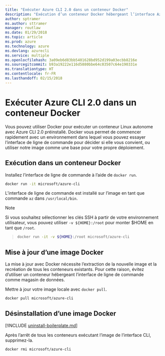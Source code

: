 ```yaml
---
title: "Exécuter Azure CLI 2.0 dans un conteneur Docker"
description: "Exécution d’un conteneur Docker hébergeant l’interface Azure CLI 2.0"
author: sptramer
ms.author: sttramer
manager: routlaw
ms.date: 01/29/2018
ms.topic: article
ms.prod: azure
ms.technology: azure
ms.devlang: azurecli
ms.service: multiple
ms.openlocfilehash: 3a09eb6d83bb5401628bd952d199a03ecbb8216e
ms.sourcegitcommit: b93a19222e116d5880bbe64c03507c64e190331e
ms.translationtype: HT
ms.contentlocale: fr-FR
ms.lasthandoff: 02/15/2018
---
```

# <a name="run-azure-cli-20-in-a-docker-container"></a>Exécuter Azure CLI 2.0 dans un conteneur Docker

Vous pouvez utiliser Docker pour exécuter un conteneur Linux autonome avec Azure CLI 2.0 préinstallé. Docker vous permet de commencer rapidement avec un environnement dans lequel vous pouvez essayer l’interface de ligne de commande pour décider si elle vous convient, ou utiliser notre image comme une base pour votre propre déploiement.

## <a name="run-in-a-docker-container"></a>Exécution dans un conteneur Docker

Installez l’interface de ligne de commande à l’aide de `docker run`.

   ```bash
   docker run -it microsoft/azure-cli
   ```

L’interface de ligne de commande est installé sur l’image en tant que commande `az` dans `/usr/local/bin`.

> [!NOTE]
> Si vous souhaitez sélectionner les clés SSH à partir de votre environnement utilisateur, vous pouvez utiliser `-v ${HOME}:/root` pour monter $HOME en tant que `/root`.

> ```bash
> docker run -it -v ${HOME}:/root microsoft/azure-cli
> ```

## <a name="update-docker-image"></a>Mise à jour d’une image Docker

La mise à jour avec Docker nécessite l’extraction de la nouvelle image et la recréation de tous les conteneurs existants. Pour cette raison, évitez d’utiliser un conteneur hébergeant l’interface de ligne de commande comme magasin de données.

Mettre à jour votre image locale avec `docker pull`.

```bash
docker pull microsoft/azure-cli
```

## <a name="uninstall-docker-image"></a>Désinstallation d’une image Docker

[!INCLUDE [uninstall-boilerplate.md](includes/uninstall-boilerplate.md)]

Après l’arrêt de tous les conteneurs exécutant l’image de l’interface CLI, supprimez-la.

```bash
docker rmi microsoft/azure-cli
```

